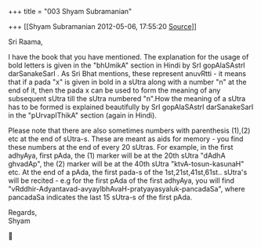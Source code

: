 +++
title = "003 Shyam Subramanian"

+++
[[Shyam Subramanian	2012-05-06, 17:55:20 [Source](https://groups.google.com/g/samskrita/c/yxbOWbn5Rwg)]]



Sri Raama,  
  
I have the book that you have mentioned. The explanation for the usage of bold letters is given in the "bhUmikA" section in Hindi by SrI gopAlaSAstrI darSanakeSarI . As Sri Bhat mentions, these represent anuvRtti - it means that if a pada "x" is given in bold in a sUtra along with a number "n" at the end of it, then the pada x can be used to form the meaning of any subsequent sUtra till the sUtra numbered "n".How the meaning of a sUtra has to be formed is explained beautifully by SrI gopAlaSAstrI darSanakeSarI in the "pUrvapIThikA" section (again in Hindi).  
  
Please note that there are also sometimes numbers with parenthesis (1),(2) etc at the end of sUtra-s. These are meant as aids for memory - you find these numbers at the end of every 20 sUtras. For example, in the first adhyAya, first pAda, the (1) marker will be at the 20th sUtra "dAdhA ghvadAp", the (2) marker will be at the 40th sUtra "ktvA-tosun-kasunaH" etc. At the end of a pAda, the first pada-s of the 1st,21st,41st,61st.. sUtra's will be recited - e.g for the first pAda of the first adhyAya, you will find "vRddhir-Adyantavad-avyayIbhAvaH-pratyayasyaluk-pancadaSa", where pancadaSa indicates the last 15 sUtra-s of the first pAda.  
  
Regards,  
Shyam



